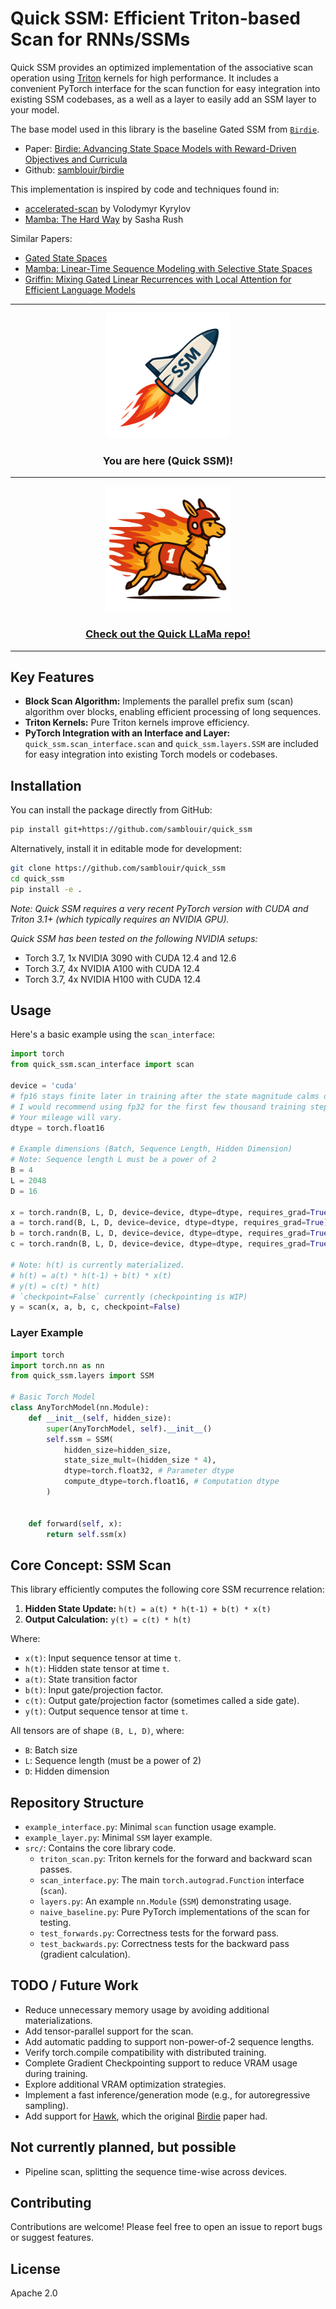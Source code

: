 # Quick SSM: Efficient Triton-based Scan for RNNs/SSMs

Quick SSM provides an optimized implementation of the associative scan operation using [Triton](https://github.com/openai/triton) kernels for high performance.
It includes a convenient PyTorch interface for the scan function for easy integration into existing SSM codebases, as a well as a layer to easily add an SSM layer to your model.

The base model used in this library is the baseline Gated SSM from [`Birdie`](https://github.com/samblouir/birdie).
* Paper: [Birdie: Advancing State Space Models with Reward-Driven Objectives and Curricula](https://arxiv.org/abs/2411.01030)
* Github: [samblouir/birdie](https://github.com/samblouir/birdie)

This implementation is inspired by code and techniques found in:
* [accelerated-scan](https://github.com/proger/accelerated-scan) by Volodymyr Kyrylov
* [Mamba: The Hard Way](https://srush.github.io/annotated-mamba/hard.html) by Sasha Rush

Similar Papers:
* [Gated State Spaces](https://arxiv.org/abs/2206.13947)
* [Mamba: Linear-Time Sequence Modeling with Selective State Spaces](https://arxiv.org/abs/2312.00752)
* [Griffin: Mixing Gated Linear Recurrences with Local Attention for Efficient Language Models
](https://arxiv.org/abs/2402.19427)

---

<div align="center">
  <img src="https://github.com/samblouir/quick_ssm/blob/main/quickssm.png?raw=true" alt="quick ssm logo of a rocket" width="200" />
  <h3>You are here (Quick SSM)!</h3>
</div>


---

<div align="center">
<a href="https://github.com/samblouir/quick_llama/">
  <img src="https://github.com/samblouir/quick_llama/blob/main/quickllama.png?raw=true" alt="quick llama logo - a llama wearing a racing helmet and running so fast flames" width="200" />
  <h3>Check out the Quick LLaMa repo!</h3>
  </a>
</div>

---



## Key Features

* **Block Scan Algorithm:** Implements the parallel prefix sum (scan) algorithm over blocks, enabling efficient processing of long sequences.
* **Triton Kernels:** Pure Triton kernels improve efficiency.
* **PyTorch Integration with an Interface and Layer:** `quick_ssm.scan_interface.scan` and `quick_ssm.layers.SSM` are included for easy integration into existing Torch models or codebases.


## Installation

You can install the package directly from GitHub:

```bash
pip install git+https://github.com/samblouir/quick_ssm
```

Alternatively, install it in editable mode for development:

```bash
git clone https://github.com/samblouir/quick_ssm
cd quick_ssm
pip install -e .
```

*Note: Quick SSM requires a very recent PyTorch version with CUDA and Triton 3.1+ (which typically requires an NVIDIA GPU).*

*Quick SSM has been tested on the following NVIDIA setups:*
- Torch 3.7, 1x NVIDIA 3090 with CUDA 12.4 and 12.6
- Torch 3.7, 4x NVIDIA A100 with CUDA 12.4
- Torch 3.7, 4x NVIDIA H100 with CUDA 12.4

## Usage

Here's a basic example using the `scan_interface`:

```python
import torch
from quick_ssm.scan_interface import scan

device = 'cuda'
# fp16 stays finite later in training after the state magnitude calms down, which happens during training as noted in Birdie's paper.
# I would recommend using fp32 for the first few thousand training steps.
# Your mileage will vary.
dtype = torch.float16

# Example dimensions (Batch, Sequence Length, Hidden Dimension)
# Note: Sequence length L must be a power of 2
B =	4
L = 2048
D = 16

x = torch.randn(B, L, D, device=device, dtype=dtype, requires_grad=True)
a = torch.rand(B, L, D, device=device, dtype=dtype, requires_grad=True)
b = torch.randn(B, L, D, device=device, dtype=dtype, requires_grad=True)
c = torch.randn(B, L, D, device=device, dtype=dtype, requires_grad=True)

# Note: h(t) is currently materialized.
# h(t) = a(t) * h(t-1) + b(t) * x(t)
# y(t) = c(t) * h(t)
# `checkpoint=False` currently (checkpointing is WIP)
y = scan(x, a, b, c, checkpoint=False)
```

### Layer Example

```python
import torch
import torch.nn as nn
from quick_ssm.layers import SSM

# Basic Torch Model
class AnyTorchModel(nn.Module):
	def __init__(self, hidden_size):
		super(AnyTorchModel, self).__init__()
		self.ssm = SSM(
			hidden_size=hidden_size,
			state_size_mult=(hidden_size * 4),
			dtype=torch.float32, # Parameter dtype
			compute_dtype=torch.float16, # Computation dtype 
		)
			

	def forward(self, x):
		return self.ssm(x)
```



## Core Concept: SSM Scan

This library efficiently computes the following core SSM recurrence relation:

1.  **Hidden State Update:** `h(t) = a(t) * h(t-1) + b(t) * x(t)`
2.  **Output Calculation:** `y(t) = c(t) * h(t)`

Where:
* `x(t)`: Input sequence tensor at time `t`.
* `h(t)`: Hidden state tensor at time `t`.
* `a(t)`: State transition factor
* `b(t)`: Input gate/projection factor.
* `c(t)`: Output gate/projection factor (sometimes called a side gate).
* `y(t)`: Output sequence tensor at time `t`.

All tensors are of shape `(B, L, D)`, where:
* `B`: Batch size
* `L`: Sequence length (must be a power of 2)
* `D`: Hidden dimension



## Repository Structure

* `example_interface.py`: Minimal `scan` function usage example.
* `example_layer.py`: Minimal `SSM` layer example.
* `src/`: Contains the core library code.
    * `triton_scan.py`: Triton kernels for the forward and backward scan passes.
    * `scan_interface.py`: The main `torch.autograd.Function` interface (`scan`).
    * `layers.py`: An example `nn.Module` (`SSM`) demonstrating usage.
    * `naive_baseline.py`: Pure PyTorch implementations of the scan for testing.
    * `test_forwards.py`: Correctness tests for the forward pass.
    * `test_backwards.py`: Correctness tests for the backward pass (gradient calculation).


## TODO / Future Work
* Reduce unnecessary memory usage by avoiding additional materializations.
* Add tensor-parallel support for the scan.
* Add automatic padding to support non-power-of-2 sequence lengths.
* Verify torch.compile compatibility with distributed training.
* Complete Gradient Checkpointing support to reduce VRAM usage during training.
* Explore additional VRAM optimization strategies.
* Implement a fast inference/generation mode (e.g., for autoregressive sampling).
* Add support for [Hawk](https://arxiv.org/abs/2402.19427), which the original [Birdie](https://github.com/samblouir/birdie) paper had.

## Not currently planned, but possible
* Pipeline scan, splitting the sequence time-wise across devices.

## Contributing

Contributions are welcome!
Please feel free to open an issue to report bugs or suggest features.

## License

Apache 2.0
